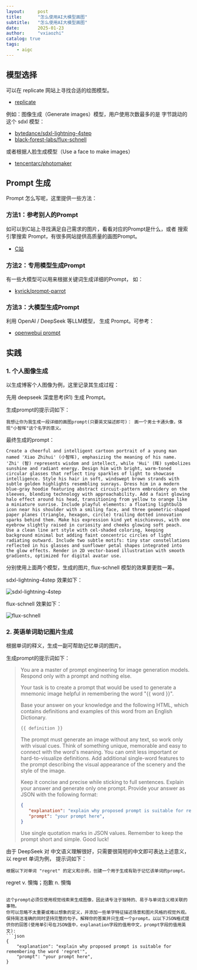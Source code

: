 ```yaml
---
layout:     post
title:      "怎么使用AI大模型画图"
subtitle:   "怎么使用AI大模型画图"
date:       2025-01-23
author:     "vxiaozhi"
catalog: true
tags:
    - aigc
---
```


## 模型选择

可以在 replicate 网站上寻找合适的绘图模型。 

-  [replicate](https://replicate.com/explore)

例如：图像生成（Generate images）模型，用户使用次数最多的是 字节跳动的这个 sdxl 模型：

- [bytedance/sdxl-lightning-4step](https://replicate.com/bytedance/sdxl-lightning-4step)
- [black-forest-labs/flux-schnell](https://replicate.com/black-forest-labs/flux-schnell)

或者根据人脸生成模型（Use a face to make images）

- [tencentarc/photomaker](https://replicate.com/tencentarc/photomaker)

## Prompt 生成

Prompt 怎么写呢，这里提供一些方法：

### 方法1：参考别人的Prompt

如可以到C站上寻找满足自己需求的图片，看看对应的Prompt是什么，或者 搜索引擎搜索 Prompt，有很多网站提供高质量的画图Prompt。

- [C站](https://civitai.com/)

### 方法2：专用模型生成Prompt

有一些大模型可以用来根据关键词生成详细的Prompt， 如：

- [kyrick/prompt-parrot](https://replicate.com/kyrick/prompt-parrot)

### 方法3：大模型生成Prompt

利用 OpenAI / DeepSeek 等LLM模型， 生成 Prompt。可参考：

- [openwebui prompt](https://openwebui.com/models/?query=prompt)

## 实践

### 1. 个人图像生成

以生成博客个人图像为例，这里记录其生成过程：

先用 deepseek 深度思考(R1) 生成 Prompt。

生成prompt的提示词如下：

```
我想让你为我生成一段详细的画图prompt(只要英文描述即可)： 画一个男士卡通头像，体现"小智晖"这个名字的意义。
```
最终生成的prompt：

```
Create a cheerful and intelligent cartoon portrait of a young man named 'Xiao Zhihui' (小智晖), emphasizing the meaning of his name. 'Zhi' (智) represents wisdom and intellect, while 'Hui' (晖) symbolizes sunshine and radiant energy. Design him with bright, warm-toned circular glasses that reflect tiny sparkles of light to showcase intelligence. Style his hair in soft, windswept brown strands with subtle golden highlights resembling sunrays. Dress him in a modern blue-gray hoodie featuring abstract circuit-pattern embroidery on the sleeves, blending technology with approachability. Add a faint glowing halo effect around his head, transitioning from yellow to orange like a miniature sunrise. Include playful elements: a floating lightbulb icon near his shoulder with a smiling face, and three geometric-shaped paper planes (triangle, hexagon, circle) trailing dotted innovation sparks behind them. Make his expression kind yet mischievous, with one eyebrow slightly raised in curiosity and cheeks glowing soft peach. Use a clean line art style with cel-shaded coloring, keeping background minimal but adding faint concentric circles of light radiating outward. Include two subtle motifs: tiny star constellations reflected in his glasses and sunflower petal shapes integrated into the glow effects. Render in 2D vector-based illustration with smooth gradients, optimized for digital avatar use.
```
分别使用上面两个模型，生成的图片, flux-schnell 模型的效果要更胜一筹。

sdxl-lightning-4step 效果如下：

![sdxl-lightning-4step](/imgs/vxiaozhi-sdxl-lightning-4step.png)


flux-schnell 效果如下：

![flux-schnell](/imgs/vxiaozhi-flux-schnell.webp)

### 2. 英语单词助记图片生成

根据单词的释义，生成一副可帮助记忆单词的图片。

生成prompt的提示词如下：

>You are a master of prompt engineering for image generation models. Respond only with a prompt and nothing else.
>
>Your task is to create a prompt that would be used to generate a mnemonic image helpful in remembering the word "{{ word }}".
>
>Base your answer on your knowledge and the following HTML, which contains definitions and examples of this word from an English Dictionary.
>```html
>{{ definition }}
>```
>
>The prompt must generate an image without any text, so work only with visual cues. Think of something unique, memorable and easy to connect with the word's meaning. You can omit less important or hard-to-visualize definitions. Add additional single-word features to the prompt describing the visual appearance of the scenery and the style of the image. 
>
>Keep it concise and precise while sticking to full sentences. Explain your answer and generate only one prompt. Provide your answer as JSON with the following format:
>```json
>{
>    "explanation": "explain why proposed prompt is suitable for remembering the word '{{ word }}'",
>    "prompt": "your prompt here",
>}
>```
>Use single quotation marks in JSON values. Remember to keep the prompt short and simple. Good luck!

由于 DeepSeek 对 中文语义理解很好，只需要很简短的中文即可表达上述意义，以 regret 单词为例， 提示词如下：

```
根据以下对单词 "regret" 的定义和示例，创建一个用于生成有助于记忆该单词的prompt。
```
regret	 v. 懊悔；抱歉 n. 懊悔
```

这个prompt必须仅使用视觉线索来生成图像，因此请专注于独特的、易于与单词含义相关联的事物。
你可以忽略不太重要或难以想象的定义，并添加一些单字特征描述场景和图片风格的视觉外观。保持简洁准确的同时坚持完整的句子。解释你的答案并只生成一个prompt。以以下JSON格式提供你的回答(使用单引号在JSON值中，explanation字段的值用中文，prompt字段的值用英文):
```json
{
    "explanation": "explain why proposed prompt is suitable for remembering the word 'regret'",
    "prompt": "your prompt here",
}
```

```

